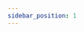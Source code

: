 ```yaml
---
sidebar_position: 1
---
```

<!-- # Swagger User Authentication

## User and Authentication

<details>

<summary><b><span style="color:#008000">POST</span> &nbsp; &nbsp; &nbsp; &nbsp; &nbsp; &nbsp; /users</b>&nbsp; &nbsp; &nbsp; &nbsp; &nbsp; &nbsp; &nbsp; &nbsp; &nbsp; &nbsp; &nbsp; &nbsp;Register a new user</summary>
&nbsp;

**Parameters:** No parameters

**Request Body:**
```
    {
        "user": 
        {
            "email": "user518@testing.com",
            "password": "Testing151!",
            "username": "user518"
        }
    }
```

**Responses:**
**<h5>Curl</h5>**
```
  curl -X 'POST' \
  'http://localhost:3000/api/users' \
  -H 'accept: */*' \
  -H 'Content-Type: application/json' \
  -d '{
    "user":   {
        "email": "user518@testing.com",
        "password": "Testing151!",
        "username": "user518"
    }
}'
```
**<h5>Request URL</h5>**
http://localhost:3000/api/users

**<h5>Server response</h5>**

 <table>
    <thead>
        <tr>
            <th><h5>Code</h5></th>
            <th><h5>Details</h5></th>
        </tr>
    </thead>
    <tbody>
        <tr>
            <td rowspan="4"><b><h5>201</h5</b></td>
            <td><b><h5>Response Body</h5></b></td>
        </tr>
        <tr>
            <td rowspan="1">
            {
                <br>
                &nbsp;&nbsp; &nbsp; &nbsp; "user":
                <br>
                &nbsp; &nbsp;&nbsp; &nbsp; {
                    <br>
                    &nbsp; &nbsp; &nbsp; &nbsp; &nbsp; &nbsp; &nbsp; &nbsp; "email": "user518@testing.com",
                    <br>
                    &nbsp; &nbsp; &nbsp; &nbsp; &nbsp; &nbsp; &nbsp; &nbsp; "username": "user518",
                    <br>
                    &nbsp; &nbsp; &nbsp; &nbsp; &nbsp; &nbsp; &nbsp; &nbsp; "token": "eyJhbGciOiJIUzI1NiIsInR5cCI6IkpXVCJ9.eyJpZCI6ImNsc3QxZDJ3czAwMDA2M3hiZTVsZHFsOHoiLCJpYXQiOjE3MDgzNTMxNjB9.qvYt8vvmA-Q6JCCjL0MSAvtw2iiO4Kmzna9ai6_BqxQ",
                    <br>
                    &nbsp; &nbsp; &nbsp; &nbsp; &nbsp; &nbsp; &nbsp; &nbsp; "bio": null,
                    <br>
                    &nbsp; &nbsp; &nbsp; &nbsp; &nbsp; &nbsp; &nbsp; &nbsp; "image": "https://api.realworld.io/images/smiley-cyrus.jpeg"
                    <br>
                &nbsp; &nbsp; &nbsp; &nbsp; 
                }
            <br>
            }
            </td>
        </tr>
        <tr>
            <td><b><h5>Response headers</h5</b></td>
        </tr>
        <tr>
            <td>content-type: application/json</td>
        </tr>
</table>

**<h5>Responses</h5>**

| <h5> Code </h5> | <h5> Description </h5>       | <h5> Links </h5>    |
| :-------------- | :--------------------------- | :------------------ |
| 201             | User registered successfully | <em> No links </em> |
| 422             | Unexpected error             | <em> No links </em> |

</details>

<details>

<summary><b><span style="color:#008000">POST</span> &nbsp; &nbsp; &nbsp; &nbsp; &nbsp; &nbsp; /users/login</b> &nbsp; &nbsp; &nbsp; &nbsp; &nbsp; &nbsp; Login</summary>
&nbsp;

**Parameters:** No parameters

**Request Body:**
```
    {
        "user": 
        {
            "email": "user518@testing.com",
            "password": "Testing151!"
        }
    }
```

**Responses:**
**<h5>Curl</h5>**
```
  curl -X 'POST' \
  'http://localhost:3000/api/users/login' \
  -H 'accept: */*' \
  -H 'Content-Type: application/json' \
  -d '{
    "user":   {
        "email": "user518@testing.com",
        "password": "Testing151!"
    }
}'
```

**<h5>Request URL</h5>**
http://localhost:3000/api/users/login

**<h5>Server response</h5>**

 <table>
    <thead>
        <tr>
            <th><h5>Code</h5></th>
            <th><h5>Details</h5></th>
        </tr>
    </thead>
    <tbody>
        <tr>
            <td rowspan=4><b><h5>200</h5</b></td>
            <td><b><h5>Response Body</h5></b></td>
        </tr>
        <tr>
            <td rowspan="1">
            {
                <br>
                &nbsp;&nbsp; &nbsp; &nbsp; "user":
                <br>
                &nbsp; &nbsp;&nbsp; &nbsp; {
                    <br>
                    &nbsp; &nbsp; &nbsp; &nbsp; &nbsp; &nbsp; &nbsp; &nbsp; "email": "user518@testing.com",
                    <br>
                    &nbsp; &nbsp; &nbsp; &nbsp; &nbsp; &nbsp; &nbsp; &nbsp; "username": "user518",
                    <br>
                    &nbsp; &nbsp; &nbsp; &nbsp; &nbsp; &nbsp; &nbsp; &nbsp; "token": "eyJhbGciOiJIUzI1NiIsInR5cCI6IkpXVCJ9.eyJpZCI6ImNsc3QxZDJ3czAwMDA2M3hiZTVsZHFsOHoiLCJpYXQiOjE3MDg1MTIxMDV9.9Ar6eoPvWM1ydXFwhsrUy2lHIhoLG5AnskFzAvd9sm4",
                    <br>
                    &nbsp; &nbsp; &nbsp; &nbsp; &nbsp; &nbsp; &nbsp; &nbsp; "bio": null,
                    <br>
                    &nbsp; &nbsp; &nbsp; &nbsp; &nbsp; &nbsp; &nbsp; &nbsp; "image": "https://api.realworld.io/images/smiley-cyrus.jpeg"
                    <br>
                &nbsp; &nbsp; &nbsp; &nbsp; 
                }
            <br>
            }
            </td>
        </tr>
        <tr>
            <td><b><h5>Response headers</h5</b></td>
        </tr>
        <tr>
            <td>content-type: application/json</td>
        </tr>
</table>

**<h5>Responses</h5>**

| <h5> Code </h5> | <h5> Description </h5>      | <h5> Links </h5>    |
| :-------------- | :-------------------------- | :------------------ |
| 200             | User logged in successfully | <em> No links </em> |
| 401             | Unauthorized                | <em> No links </em> |
| 422             | Unexpected error            | <em> No links </em> |

</details>

<details>

<summary><b><span style="color:#0096FF">GET</span>&nbsp; &nbsp; &nbsp; &nbsp; &nbsp; &nbsp; &nbsp; &nbsp; /user</b>&nbsp; &nbsp; &nbsp; &nbsp; &nbsp; &nbsp; &nbsp; &nbsp; &nbsp; &nbsp; &nbsp; &nbsp; &nbsp;Get current user</summary>
&nbsp;

**Parameters:** No parameters

**Responses:**
**<h5>Curl</h5>**
```
curl -X 'GET' \
  'http://localhost:3000/api/user' \
  -H 'accept: */*' \
  -H 'Authorization: Bearer eyJhbGciOiJIUzI1NiIsInR5cCI6IkpXVCJ9.eyJpZCI6ImNsc3QxZDJ3czAwMDA2M3hiZTVsZHFsOHoiLCJpYXQiOjE3MDg1MTIxMDV9.9Ar6eoPvWM1ydXFwhsrUy2lHIhoLG5AnskFzAvd9sm4'

```

**<h5>Request URL</h5>**
http://localhost:3000/api/user

**<h5>Server response</h5>**

 <table>
    <thead>
        <tr>
            <th><h5>Code</h5></th>
            <th><h5>Details</h5></th>
        </tr>
    </thead>
    <tbody>
        <tr>
            <td rowspan=4><b><h5>200</h5</b></td>
            <td><b><h5>Response Body</h5></b></td>
        </tr>
        <tr>
            <td rowspan=1>
            {
                <br>
                &nbsp;&nbsp; &nbsp; &nbsp; "user":
                <br>
                &nbsp; &nbsp;&nbsp; &nbsp; {
                    <br>
                    &nbsp; &nbsp; &nbsp; &nbsp; &nbsp; &nbsp; &nbsp; &nbsp; "email": "user518@testing.com",
                    <br>
                    &nbsp; &nbsp; &nbsp; &nbsp; &nbsp; &nbsp; &nbsp; &nbsp; "username": "user518",
                    <br>
                    &nbsp; &nbsp; &nbsp; &nbsp; &nbsp; &nbsp; &nbsp; &nbsp; "token": "eyJhbGciOiJIUzI1NiIsInR5cCI6IkpXVCJ9.eyJpZCI6ImNsc3QxZDJ3czAwMDA2M3hiZTVsZHFsOHoiLCJpYXQiOjE3MDg1MTI0MDh9.FkPKCwyvaMP1MftEFUaIHdx_fhmM_I46Bl7kuaASDuk",
                    <br>
                    &nbsp; &nbsp; &nbsp; &nbsp; &nbsp; &nbsp; &nbsp; &nbsp; "bio": null,
                    <br>
                    &nbsp; &nbsp; &nbsp; &nbsp; &nbsp; &nbsp; &nbsp; &nbsp; "image": "https://api.realworld.io/images/smiley-cyrus.jpeg"
                    <br>
                &nbsp; &nbsp; &nbsp; &nbsp; 
                }
            <br>
            }
            </td>
        </tr>
        <tr>
            <td><b><h5>Response headers</h5</b></td>
        </tr>
        <tr>
            <td>content-type: application/json</td>
        </tr>
</table>

**<h5>Responses</h5>**

| <h5> Code </h5> | <h5> Description </h5>              | <h5> Links </h5>    |
| :-------------- | :---------------------------------- | :------------------ |
| 200             | Current user retrieved successfully | <em> No links </em> |
| 401             | Unauthorized                        | <em> No links </em> |
| 422             | Unexpected error                    | <em> No links </em> |

</details>

<details>

<summary><b><span style="color:#FFA500">PUT</span> &nbsp; &nbsp; &nbsp; &nbsp; &nbsp; &nbsp; &nbsp; &nbsp;/user</b> &nbsp; &nbsp; &nbsp; &nbsp; &nbsp; &nbsp; &nbsp; &nbsp; &nbsp; &nbsp; &nbsp; &nbsp; Update current user</summary>
&nbsp;

**Parameters:** No parameters

**Request Body:**
```
    {
        "user": 
        {
            "email": "user518_updated@testing.com",
        }
    }
```

**Responses:**
**<h5>Curl</h5>**
```
curl -X 'PUT' \
  'http://localhost:3000/api/user' \
  -H 'accept: */*' \
  -H 'Authorization: Bearer eyJhbGciOiJIUzI1NiIsInR5cCI6IkpXVCJ9.eyJpZCI6ImNsc3QxZDJ3czAwMDA2M3hiZTVsZHFsOHoiLCJpYXQiOjE3MDg1MTIxMDV9.9Ar6eoPvWM1ydXFwhsrUy2lHIhoLG5AnskFzAvd9sm4' \
  -H 'Content-Type: application/json' \
  -d '{
  "user": {
    "email": "user518_updated@testing.com"
  }
}
```

**<h5>Request URL</h5>**
http://localhost:3000/api/user

**<h5>Server response</h5>**

 <table>
    <thead>
        <tr>
            <th><h5>Code</h5></th>
            <th><h5>Details</h5></th>
        </tr>
    </thead>
    <tbody>
        <tr>
            <td rowspan="4"><b><h5>200</h5</b></td>
            <td><b><h5>Response Body</h5></b></td>
        </tr>
        <tr>
            <td rowspan="1">
            {
                <br>
                &nbsp;&nbsp; &nbsp; &nbsp; "user":
                <br>
                &nbsp; &nbsp;&nbsp; &nbsp; {
                    <br>
                    &nbsp; &nbsp; &nbsp; &nbsp; &nbsp; &nbsp; &nbsp; &nbsp; "email": "user518@testing.com",
                    <br>
                    &nbsp; &nbsp; &nbsp; &nbsp; &nbsp; &nbsp; &nbsp; &nbsp; "username": "user518",
                    <br>
                    &nbsp; &nbsp; &nbsp; &nbsp; &nbsp; &nbsp; &nbsp; &nbsp; "token": "eyJhbGciOiJIUzI1NiIsInR5cCI6IkpXVCJ9.eyJpZCI6ImNsc3QxZDJ3czAwMDA2M3hiZTVsZHFsOHoiLCJpYXQiOjE3MDg1MTQ4Mjl9.yXS6DAQavtiwMcU5KFBg6syVuFmK1lqg_Db7CK2eiFA",
                    <br>
                    &nbsp; &nbsp; &nbsp; &nbsp; &nbsp; &nbsp; &nbsp; &nbsp; "bio": null,
                    <br>
                    &nbsp; &nbsp; &nbsp; &nbsp; &nbsp; &nbsp; &nbsp; &nbsp; "image": null
                    <br>
                &nbsp; &nbsp; &nbsp; &nbsp; 
                }
            <br>
            }
            </td>
        </tr>
        <tr>
            <td><b><h5>Response headers</h5</b></td>
        </tr>
        <tr>
            <td>content-type: application/json</td>
        </tr>
</table>

**<h5>Responses</h5>**

| <h5> Code </h5> | <h5> Description </h5>    | <h5> Links </h5>    |
| :-------------- | :------------------------ | :------------------ |
| 200             | User updated successfully | <em> No links </em> |
| 401             | Unauthorized              | <em> No links </em> |
| 422             | Unexpected error          | <em> No links </em> |

</details> -->